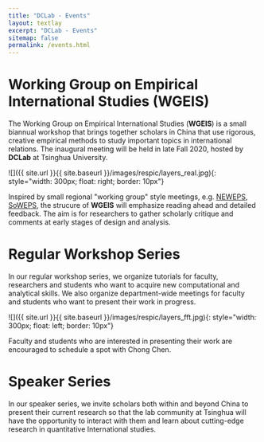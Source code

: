 ```yaml
---
title: "DCLab - Events"
layout: textlay
excerpt: "DCLab - Events"
sitemap: false
permalink: /events.html
---
```


# Working Group on Empirical International Studies (WGEIS) 

The Working Group on Empirical International Studies (**WGEIS**) is a small biannual workshop that brings together scholars in China that use rigorous, creative empirical methods to study important topics in international relations. The inaugural meeting will be held in late Fall 2020, hosted by **DCLab** at Tsinghua University.

![]({{ site.url }}{{ site.baseurl }}/images/respic/layers_real.jpg){: style="width: 300px; float: right; border: 10px"}

Inspired by small regional "working group" style meetings, e.g. [NEWEPS](https://neweps.org/), [SoWEPS](https://www.soweps.org/), the strucure of **WGEIS** will emphasize reading ahead and detailed feedback. The aim is for researchers to gather scholarly critique and comments at early stages of design and analysis.


# Regular Workshop Series

In our regular workshop series, we organize tutorials for faculty, researchers and students who want to acquire new computational and analytical skills. We also organize department-wide meetings for faculty and students who want to present their work in progress. 

![]({{ site.url }}{{ site.baseurl }}/images/respic/layers_fft.jpg){: style="width: 300px; float: left; border: 10px"}

Faculty and students who are interested in presenting their work are encouraged to schedule a spot with Chong Chen.


# Speaker Series

In our speaker series, we invite scholars both within and beyond China to present their current research so that the lab community at Tsinghua will have the opportunity to interact with them and learn about cutting-edge research in quantitative International studies.

